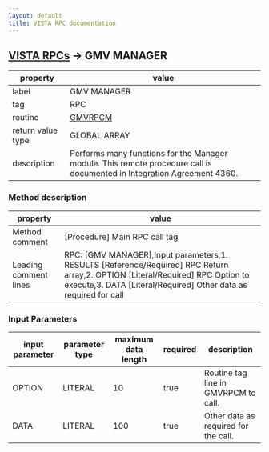 ```yaml
---
layout: default
title: VISTA RPC documentation
---
```




## [VISTA RPCs](TableOfContent.md) &#8594; GMV MANAGER 

 property | value 
--- | --- 
 label | GMV MANAGER
 tag | RPC
 routine | [GMVRPCM](http://code.osehra.org/dox/Routine_GMVRPCM_source.html)
 return value type | GLOBAL ARRAY
 description | Performs many functions for the Manager module. This remote procedure call is documented in Integration Agreement 4360.


### Method description

 property | value 
--- | --- 
 Method comment | [Procedure] Main RPC call tag
 Leading comment lines | RPC: [GMV MANAGER],Input parameters,1. RESULTS [Reference/Required] RPC Return array,2. OPTION [Literal/Required] RPC Option to execute,3. DATA [Literal/Required] Other data as required for call

### Input Parameters

| input parameter | parameter type | maximum data length | required | description | 
| --- | --- | --- | --- | --- | 
| OPTION | LITERAL | 10 | true | Routine tag line in GMVRPCM to call. | 
| DATA | LITERAL | 100 | true | Other data as required for the call. | 